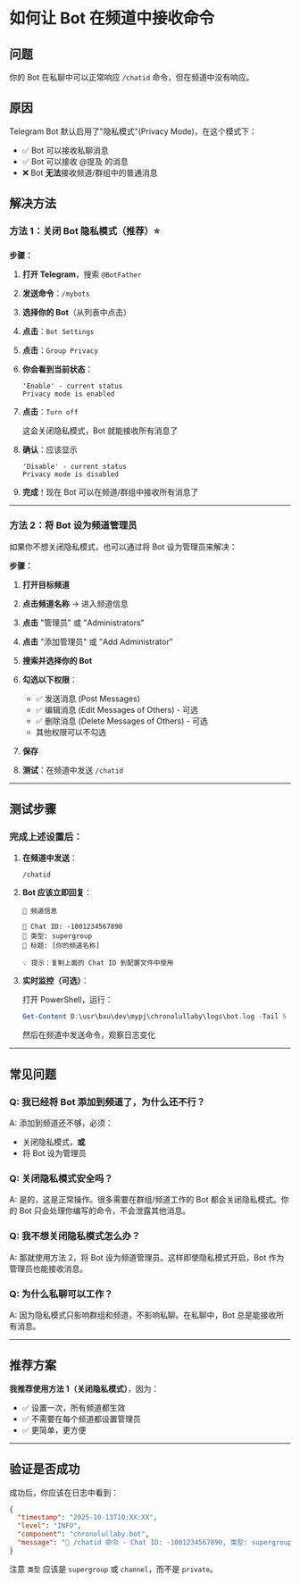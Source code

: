 # 如何让 Bot 在频道中接收命令

## 问题
你的 Bot 在私聊中可以正常响应 `/chatid` 命令，但在频道中没有响应。

## 原因
Telegram Bot 默认启用了"隐私模式"(Privacy Mode)，在这个模式下：
- ✅ Bot 可以接收私聊消息
- ✅ Bot 可以接收 @提及 的消息
- ❌ Bot **无法**接收频道/群组中的普通消息

## 解决方法

### 方法 1：关闭 Bot 隐私模式（推荐）⭐

**步骤：**

1. **打开 Telegram**，搜索 `@BotFather`

2. **发送命令**：`/mybots`

3. **选择你的 Bot**（从列表中点击）

4. **点击**：`Bot Settings`

5. **点击**：`Group Privacy`

6. **你会看到当前状态**：
   ```
   'Enable' - current status
   Privacy mode is enabled
   ```

7. **点击**：`Turn off` 
   
   这会关闭隐私模式，Bot 就能接收所有消息了

8. **确认**：应该显示
   ```
   'Disable' - current status
   Privacy mode is disabled
   ```

9. **完成**！现在 Bot 可以在频道/群组中接收所有消息了

---

### 方法 2：将 Bot 设为频道管理员

如果你不想关闭隐私模式，也可以通过将 Bot 设为管理员来解决：

**步骤：**

1. **打开目标频道**

2. **点击频道名称** → 进入频道信息

3. **点击** "管理员" 或 "Administrators"

4. **点击** "添加管理员" 或 "Add Administrator"

5. **搜索并选择你的 Bot**

6. **勾选以下权限**：
   - ✅ 发送消息 (Post Messages)
   - ✅ 编辑消息 (Edit Messages of Others) - 可选
   - ✅ 删除消息 (Delete Messages of Others) - 可选
   - 其他权限可以不勾选

7. **保存**

8. **测试**：在频道中发送 `/chatid`

---

## 测试步骤

### 完成上述设置后：

1. **在频道中发送**：
   ```
   /chatid
   ```

2. **Bot 应该立即回复**：
   ```
   📍 频道信息
   
   💬 Chat ID: -1001234567890
   📂 类型: supergroup
   📌 标题: [你的频道名称]
   
   💡 提示：复制上面的 Chat ID 到配置文件中使用
   ```

3. **实时监控（可选）**：
   
   打开 PowerShell，运行：
   ```powershell
   Get-Content D:\usr\bxu\dev\mypj\chronolullaby\logs\bot.log -Tail 5 -Wait
   ```
   
   然后在频道中发送命令，观察日志变化

---

## 常见问题

### Q: 我已经将 Bot 添加到频道了，为什么还不行？

A: 添加到频道还不够，必须：
- 关闭隐私模式，**或**
- 将 Bot 设为管理员

### Q: 关闭隐私模式安全吗？

A: 是的，这是正常操作。很多需要在群组/频道工作的 Bot 都会关闭隐私模式。你的 Bot 只会处理你编写的命令，不会泄露其他消息。

### Q: 我不想关闭隐私模式怎么办？

A: 那就使用方法 2，将 Bot 设为频道管理员。这样即使隐私模式开启，Bot 作为管理员也能接收消息。

### Q: 为什么私聊可以工作？

A: 因为隐私模式只影响群组和频道，不影响私聊。在私聊中，Bot 总是能接收所有消息。

---

## 推荐方案

**我推荐使用方法 1（关闭隐私模式）**，因为：
- ✅ 设置一次，所有频道都生效
- ✅ 不需要在每个频道都设置管理员
- ✅ 更简单，更方便

---

## 验证是否成功

成功后，你应该在日志中看到：

```json
{
  "timestamp": "2025-10-13T10:XX:XX",
  "level": "INFO",
  "component": "chronolullaby.bot",
  "message": "📍 /chatid 命令 - Chat ID: -1001234567890, 类型: supergroup, 标题: 你的频道名"
}
```

注意 `类型` 应该是 `supergroup` 或 `channel`，而不是 `private`。

